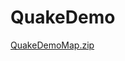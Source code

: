 # QuakeDemo
[QuakeDemoMap.zip](https://github.com/Lag1020/QuakeDemo/files/10739440/QuakeDemoMap.zip)
